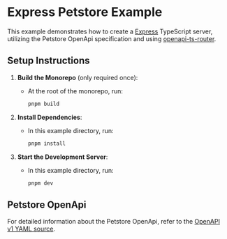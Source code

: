 # Express Petstore Example

This example demonstrates how to create a [Express](https://expressjs.com/) TypeScript server, utilizing the Petstore OpenApi specification and using [openapi-ts-router](https://www.npmjs.com/package/openapi-ts-router).

## Setup Instructions

1. **Build the Monorepo** (only required once):

   - At the root of the monorepo, run:
     ```bash
     pnpm build
     ```

2. **Install Dependencies**:

   - In this example directory, run:
     ```bash
     pnpm install
     ```

3. **Start the Development Server**:
   - In this example directory, run:
     ```bash
     pnpm dev
     ```

## Petstore OpenApi

For detailed information about the Petstore OpenApi, refer to the [OpenAPI v1 YAML source](https://github.com/swagger-api/swagger-petstore).
